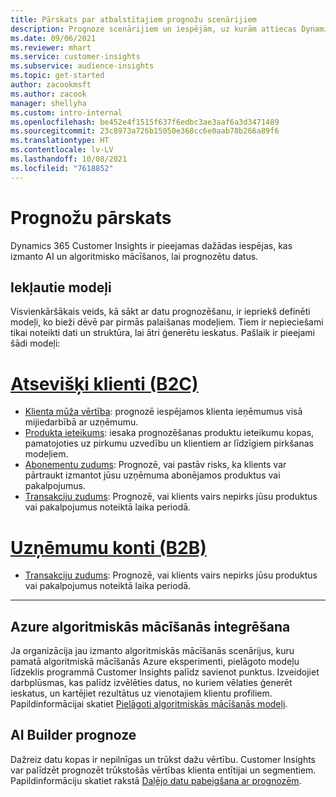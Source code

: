 ```yaml
---
title: Pārskats par atbalstītajiem prognožu scenārijiem
description: Prognoze scenārijiem un iespējām, uz kurām attiecas Dynamics 365 Customer Insights pieteikums.
ms.date: 09/06/2021
ms.reviewer: mhart
ms.service: customer-insights
ms.subservice: audience-insights
ms.topic: get-started
author: zacookmsft
ms.author: zacook
manager: shellyha
ms.custom: intro-internal
ms.openlocfilehash: be452e4f1515f637f6edbc3ae3aaf6a3d3471489
ms.sourcegitcommit: 23c8973a726b15050e368cc6e0aab78b266a89f6
ms.translationtype: HT
ms.contentlocale: lv-LV
ms.lasthandoff: 10/08/2021
ms.locfileid: "7618852"
---
```

# <a name="predictions-overview"></a>Prognožu pārskats

Dynamics 365 Customer Insights ir pieejamas dažādas iespējas, kas izmanto AI un algoritmisko mācīšanos, lai prognozētu datus. 

## <a name="out-of-box-models"></a>Iekļautie modeļi

Visvienkāršākais veids, kā sākt ar datu prognozēšanu, ir iepriekš definēti modeļi, ko bieži dēvē par pirmās palaišanas modeļiem. Tiem ir nepieciešami tikai noteikti dati un struktūra, lai ātri ģenerētu ieskatus. Pašlaik ir pieejami šādi modeļi: 

# <a name="individual-customers-b2c"></a>[Atsevišķi klienti (B2C)](#tab/b2c)

- [Klienta mūža vērtība](predict-customer-lifetime-value.md): prognozē iespējamos klienta ieņēmumus visā mijiedarbībā ar uzņēmumu.
- [Produkta ieteikums](predict-product-recommendation.md): iesaka prognozēšanas produktu ieteikumu kopas, pamatojoties uz pirkumu uzvedību un klientiem ar līdzīgiem pirkšanas modeļiem.
- [Abonementu zudums](predict-subscription-churn.md): Prognozē, vai pastāv risks, ka klients var pārtraukt izmantot jūsu uzņēmuma abonējamos produktus vai pakalpojumus.
- [Transakciju zudums](predict-transactional-churn.md): Prognozē, vai klients vairs nepirks jūsu produktus vai pakalpojumus noteiktā laika periodā.

# <a name="business-accounts-b2b"></a>[Uzņēmumu konti (B2B)](#tab/b2b)

- [Transakciju zudums](predict-transactional-churn.md): Prognozē, vai klients vairs nepirks jūsu produktus vai pakalpojumus noteiktā laika periodā.

---


## <a name="azure-machine-learning-integration"></a>Azure algoritmiskās mācīšanās integrēšana

Ja organizācija jau izmanto algoritmiskās mācīšanās scenārijus, kuru pamatā algoritmiskā mācīšanās Azure eksperimenti, pielāgoto modeļu līdzeklis programmā Customer Insights palīdz savienot punktus. Izveidojiet darbplūsmas, kas palīdz izvēlēties datus, no kuriem vēlaties ģenerēt ieskatus, un kartējiet rezultātus uz vienotajiem klientu profiliem. Papildinformācijai skatiet [Pielāgoti algoritmiskās mācīšanās modeļi](custom-models.md).

## <a name="ai-builder-prediction"></a>AI Builder prognoze

Dažreiz datu kopas ir nepilnīgas un trūkst dažu vērtību. Customer Insights var palīdzēt prognozēt trūkstošās vērtības klienta entītijai un segmentiem. Papildinformāciju skatiet rakstā [Daļējo datu pabeigšana ar prognozēm](predictions.md).
